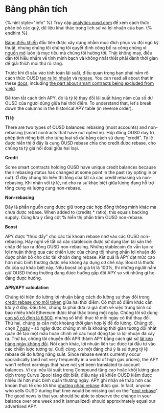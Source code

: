 # Bảng phân tích

{% hint style="info" %}
Truy cập [analytics.ousd.com](https://analytics.ousd.com) để xem cách thức phân bổ các quỹ, dữ liệu khai thác trong lịch sử và lợi nhuận của bạn.
{% endhint %}

[Bảng điều khiển](https://analytics.ousd.com/apy) đầu tiên được xây dựng nhằm mục đích phục vụ đội ngũ kỹ thuật, nhưng chúng tôi chúng tôi quyết định công bố ra công chúng vì [nguồn mở](http://github.com/OriginProtocol) luôn là mục tiêu mà chúng tôi hướng tới. Thật không may, điều dẫn tới hiểu nhầm về tính minh bạch và không nhất thiết phải dành thời gian để giải thích mọi thứ rõ ràng.

Trước khi đi sâu vào tính toán lãi suất, điều quan trọng bạn phải nắm rõ cách thức OUSD [tạo ra lợi nhuận](https://docs.ousd.com/core-concepts/yield-generation) và [rebase](https://docs.ousd.com/core-concepts/elastic-supply). You can read all about that in these [docs](https://docs.ousd.com), including [the part about smart contracts being excluded from yield](https://docs.ousd.com/core-concepts/elastic-supply/rebasing-and-smart-contracts).

Để tóm tắt cách tính APY, đó là tỷ lệ thay đổi lãi suất hàng năm của số dư OUSD của người dùng giữa hai thời điểm. To understand that, let's break down the columns in the historical APY table (in reverse order).

**Tỉ lệ**

There are two types of OUSD balances: rebasing (most accounts) and non-rebasing (smart contracts that have not opted in). Hợp đồng OUSD duy trì phép tính riêng biệt cho từng loại số dư bằng cách sử dụng "credit". Tỷ lệ được hiển thị ở đây là cung OUSD rebase chia cho credit được rebase, cho chúng ta tỷ giá hối đoái giữa hai loại.

**Credit**

Some smart contracts holding OUSD have unique credit balances because their rebasing status has changed at some point in the past (by opting in or out). Ở đây chúng tôi hiển thị tổng của tất cả các credit rebasing và non-rebasing. Khi nhân với tỷ lệ, nó cho ra sự khác biệt giữa lượng đang hỗ trợ tổng cung và lượng cung non-rebase.

**Non-rebasing**

Đây là phần nguồn cung được giữ trong các hợp đồng thông minh khác mà chưa được rebase. When added to (credits \* ratio), this equals backing supply. Cũng lưu ý rằng cột **%** hiển thị phần trăm OUSD non-rebase.

**Boost**

APY được "thúc đẩy" cho các tài khoản rebase nhờ vào các OUSD non-rebasing. Hãy nghĩ về tất cả các stablecoin được sử dụng làm tài sản thế chấp để tạo ra đồng OUSD non-rebasing. Những stablecoin đó vẫn tạo ra lợi nhuận thông qua các chiến lược của chúng tôi nhưng phần lợi nhuận đó được phân bổ cho các tài khoản đang rebase. Kết quả là APY đạt mức cao hơn mức bình thương được nếu không áp dụng cơ chế này. Boost là thước đo của sự khác biệt này. Nếu boost có giá trị là 100%, thì những người nắm giữ OUSD thông thường đang được hưởng gấp đôi APY so với những gì họ đáng được hưởng.

**APR/APY calculation**

Chúng tôi hiện đo lường lợi nhuận bằng cách đo lường sự thay đổi trong [credit rebase cho mỗi token](https://github.com/OriginProtocol/origin-dollar/blob/master/contracts/contracts/token/OUSD.sol#L45) giữa hai thời điểm. Có một số điểm khác cần lưu ý ở đây. Đầu tiên, chúng ta phải đưa ra giả định về việc trung bình có bao nhiêu khối Ethereum được khai thác trong một ngày. Chúng tôi sử dụng [con số cố định là 6.500](https://github.com/OriginProtocol/ousd-analytics/blob/master/eagleproject/core/views.py#L43), nhưng số khối thực tế mỗi ngày có thể thay đổi. Thứ hai, chúng ta cần một khoảng thời gian hợp lý để đo lường. Chúng tôi chọn  [7 ngày](https://github.com/OriginProtocol/ousd-analytics/blob/master/eagleproject/core/views.py#L422) - số ngày được chứng minh là khoảng thời gian tương đối nhất quán để tạo một mẫu hoàn chỉnh về các hoạt động tạo ra lợi nhuận đã xảy ra. Thứ ba, chúng tôi chuyển đổi APR thành APY bằng cách giả sử [lãi kép hàng ngày không đổi](https://github.com/OriginProtocol/ousd-analytics/blob/master/eagleproject/core/views.py#L449-L451). Nói cách khác, lợi nhuận liên tục được tái đầu tư vào các chiến lược tương tự. Cuối cùng, có một đáng chú ý là sử dụng tỷ lệ rebase để đo lường năng suất. Since rebase events currently occur sporadically (and not very frequently in a world of high gas prices), the APY won't reflect earnings that have not yet been translated to account balances. Ví dụ: nếu lãi suất trong Compound tăng cao hoặc khối lượng giao dịch trong Curve 3pool tăng đột biết, điều này sẽ khiến OUSD kiếm được nhiều lãi hơn mức bình quân thường ngày. APY ghi nhận sẽ thấp hơn các khoản thực tế cho tới kho [phương pháp rebase](https://github.com/OriginProtocol/origin-dollar/blob/master/contracts/contracts/vault/VaultCore.sol#L365-L370) được gọi. In fact, anyone who sells OUSD during that time would be missing out on the "[next rebase](https://analytics.ousd.com)". The good news is that you should be able to observe the change in your balance over one week and it (annualized) should approximately equal our advertised APY.
